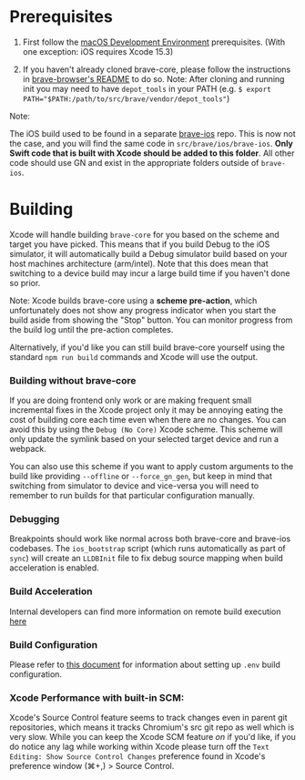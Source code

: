 # Prerequisites

1. First follow the [macOS Development Environment](https://github.com/brave/brave-browser/wiki/macOS-Development-Environment) prerequisites. (With one exception: iOS requires Xcode 15.3)

2. If you haven't already cloned brave-core, please follow the instructions in [brave-browser's README](https://github.com/brave/brave-browser/blob/master/README.md) to do so. Note: After cloning and running init you may need to have `depot_tools` in your PATH (e.g. `$ export PATH="$PATH:/path/to/src/brave/vendor/depot_tools"`)

Note:

The iOS build used to be found in a separate [brave-ios](https://github.com/brave/brave-ios) repo. This is now not the case, and you will find the same code in `src/brave/ios/brave-ios`. **Only Swift code that is built with Xcode should be added to this folder**. All other code should use GN and exist in the appropriate folders outside of `brave-ios`.

# Building

Xcode will handle building `brave-core` for you based on the scheme and target you have picked. This means that if you build Debug to the iOS simulator, it will automatically build a Debug simulator build based on your host machines architecture (arm/intel). Note that this does mean that switching to a device build may incur a large build time if you haven't done so prior. 

Note: Xcode builds brave-core using a **scheme pre-action**, which unfortunately does not show any progress indicator when you start the build aside from showing the "Stop" button. You can monitor progress from the build log until the pre-action completes.

Alternatively, if you'd like you can still build brave-core yourself using the standard `npm run build` commands and Xcode will use the output.

### Building without brave-core

If you are doing frontend only work or are making frequent small incremental fixes in the Xcode project only it may be annoying eating the cost of building core each time even when there are no changes. You can avoid this by using the `Debug (No Core)` Xcode scheme. This scheme will only update the symlink based on your selected target device and run a webpack.

You can also use this scheme if you want to apply custom arguments to the build like providing `--offline` or `--force_gn_gen`, but keep in mind that switching from simulator to device and vice-versa you will need to remember to run builds for that particular configuration manually. 

### Debugging

Breakpoints should work like normal across both brave-core and brave-ios codebases. The `ios_bootstrap` script (which runs automatically as part of `sync`) will create an `LLDBInit` file to fix debug source mapping when build acceleration is enabled.

### Build Acceleration

Internal developers can find more information on remote build execution [here](https://github.com/brave/devops/wiki/Remote-Build-Execution)

### Build Configuration

Please refer to [this document](https://github.com/brave/brave-browser/wiki/Build-configuration) for information about setting up `.env` build configuration.

### Xcode Performance with built-in SCM:

Xcode's Source Control feature seems to track changes even in parent git repositories, which means it tracks Chromium's src git repo as well which is very slow. While you can keep the Xcode SCM feature _on_ if you'd like, if you do notice any lag while working within Xcode please turn off the `Text Editing: Show Source Control Changes` preference found in Xcode's preference window (⌘+,) > Source Control.